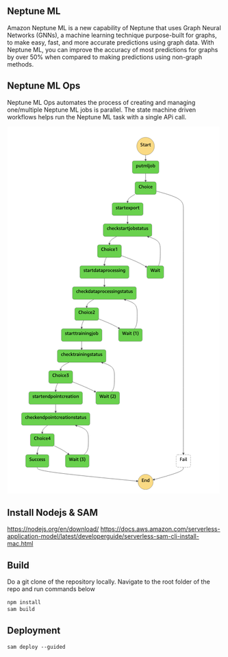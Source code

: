 ## Neptune ML 

Amazon Neptune ML is a new capability of Neptune that uses Graph Neural Networks (GNNs), a machine learning technique purpose-built for graphs, to make easy, fast, and more accurate predictions using graph data. 
With Neptune ML, you can improve the accuracy of most predictions for graphs by over 50% when compared to making predictions using non-graph methods.

## Neptune ML Ops

Neptune ML Ops automates the process of creating and managing one/multiple Neptune ML jobs is parallel. The state machine driven workflows helps run the Neptune ML task with a single APi call.

![](stepfunctions.png)

## Install Nodejs & SAM

https://nodejs.org/en/download/
https://docs.aws.amazon.com/serverless-application-model/latest/developerguide/serverless-sam-cli-install-mac.html

## Build

Do a git clone of the repository locally. Navigate to the root folder of the repo and run commands below

```
npm install
sam build

```

## Deployment

```
sam deploy --guided

```



